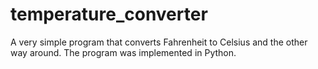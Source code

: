 # temperature_converter
A very simple program that converts Fahrenheit to Celsius and the other way around. The program was implemented in Python.
